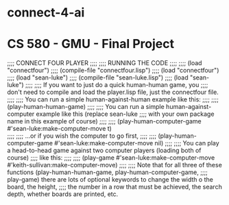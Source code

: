# connect-4-ai
# CS 580 - GMU - Final Project

;;;; CONNECT FOUR PLAYER
;;;;
;;;; RUNNING THE CODE
;;;;
;;;; (load "connectfour")
;;;; (compile-file "connectfour.lisp")
;;;; (load "connectfour")
;;;; (load "sean-luke")
;;;; (compile-file "sean-luke.lisp")
;;;; (load "sean-luke")
;;;;
;;;; If you want to just do a quick human-human game, you
;;;; don't need to compile and load the player.lisp file, just the connectfour file.
;;;;
;;;; You can run a simple human-against-human example like this:
;;;;
;;;; (play-human-human-game)
;;;;
;;;; You can run a simple human-against-computer example like this (replace sean-luke
;;;; with your own package name in this example of course)
;;;;
;;;; (play-human-computer-game #'sean-luke:make-computer-move t)  
;;;;
;;;; ...or if you wish the computer to go first,
;;;;
;;;; (play-human-computer-game #'sean-luke:make-computer-move nil)
;;;;
;;;; You can play a head-to-head game against two computer players (loading both of course)
;;;; like this:
;;;;
;;;; (play-game #'sean-luke:make-computer-move #'keith-sullivan:make-computer-move)
;;;;
;;;; Note that for all three of these functions (play-human-human-game, play-human-computer-game,
;;;; play-game) there are lots of optional keywords to change the width o the board, the height,
;;;; the number in a row that must be achieved, the search depth, whether boards are printed, etc.
